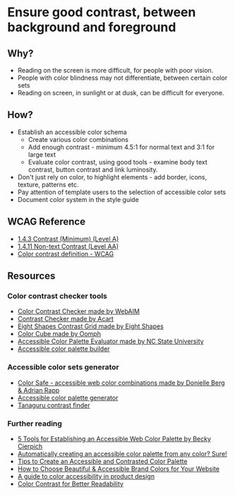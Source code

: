 # Ensure good contrast, between background and foreground
## Why?
* Reading on the screen is more difficult, for people with poor vision.
* People with color blindness may not differentiate, between certain color sets
* Reading on screen, in sunlight or at dusk, can be difficult for everyone.

## How?
* Establish an accessible color schema
  - Create various color combinations
  - Add enough contrast - minimum 4.5:1 for normal text and 3:1 for large text
  - Evaluate color contrast, using good tools - examine body text contrast, button contrast and link luminosity. 
* Don't just rely on color, to highlight elements - add  border, icons, texture, patterns etc.
* Pay attention of template users to the selection of accessible color sets
* Document color system in the style guide

## WCAG Reference
* [1.4.3 Contrast (Minimum) (Level A)](https://www.w3.org/TR/WCAG21/#contrast-minimum)
* [1.4.11 Non-text Contrast (Level AA)](https://www.w3.org/TR/WCAG21/#non-text-contrast)
* [Color contrast definition - WCAG](https://www.w3.org/TR/UNDERSTANDING-WCAG20/visual-audio-contrast-contrast.html#contrast-ratiodef)

## Resources
### Color contrast checker tools
* [Color Contrast Checker made by WebAIM](https://webaim.org/resources/contrastchecker/)
* [Contrast Checker made by Acart](https://contrastchecker.com/)
* [Eight Shapes Contrast Grid made by Eight Shapes](http://contrast-grid.eightshapes.com/)
* [Color Cube made by Oomph](https://oomphinc.github.io/colorcube/)
* [Accessible Color Palette Evaluator made by NC State University](https://accessibility.oit.ncsu.edu/tools/color-contrast/)
* [Accessible color palette builder](https://toolness.github.io/accessible-color-matrix/)

### Accessible color sets generator
* [Color Safe - accessible web color combinations made by Donielle Berg & Adrian Rapp](http://colorsafe.co/)
* [Accessible color palette generator](https://confrere.com/a11y/test/)
* [Tanaguru contrast finder](http://contrast-finder.tanaguru.com/)

### Further reading
* [5 Tools for Establishing an Accessible Web Color Palette by Becky Cierpich](https://www.mediacurrent.com/blog/5-tools-establishing-accessible-web-color-palette/)
* [Automatically creating an accessible color palette from any color? Sure!](https://medium.com/confrere/automatically-creating-an-accessible-color-palette-from-any-color-sure-e735c3f2f45e)
* [Tips to Create an Accessible and Contrasted Color Palette](https://stephaniewalter.design/blog/tips-create-accessible-color-palette/)
* [How to Choose Beautiful & Accessible Brand Colors for Your Website](https://oddbird.net/2017/1/16/color/)
* [A guide to color accessibility in product design](https://www.invisionapp.com/inside-design/color-accessibility-product-design/)
* [Color Contrast for Better Readability](https://www.viget.com/articles/color-contrast/)
